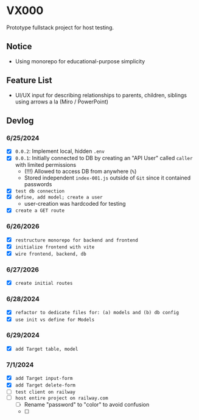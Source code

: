 

# VX000
Prototype fullstack project for host testing.

## Notice
- Using monorepo for educational-purpose simplicity

## Feature List
- UI/UX input for describing relationships to parents, children, siblings using arrows a la (Miro / PowerPoint)

## Devlog

### 6/25/2024
- [x] `0.0.2`: Implement local, hidden `.env`
- [x] `0.0.1`: Initially connected to DB by creating an "API User" called `caller` with limited permissions
    - (!!!) Allowed to access DB from anywhere (`%`)
    - Stored independent `index-001.js` outside of `Git` since it contained passwords
- [x] `test db connection`
- [x] `define, add model; create a user`
    - user-creation was hardcoded for testing
- [x] `create a GET route`

### 6/26/2026
- [x] `restructure monorepo for backend and frontend`
- [x] `initialize frontend with vite`
- [x] `wire frontend, backend, db`

### 6/27/2026
- [x] `create initial routes`

### 6/28/2024
- [x] `refactor to dedicate files for: (a) models and (b) db config`
- [x] `use init vs define for Models`

### 6/29/2024
- [x] `add Target table, model`

### 7/1/2024
- [x] `add Target input-form`
- [x] `add Target delete-form`
- [ ] `test client on railway`
- [ ] `host entire project on railway.com`
    - [ ] Rename "password" to "color" to avoid confusion
    - [ ] 